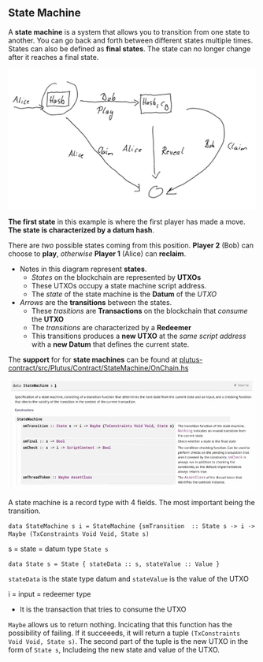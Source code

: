 ## State Machine

A **state machine** is a system that allows you to transition from one state to another. You can go back and forth between different states multiple times. States can also be defined as **final states**. The state can no longer change after it reaches a final state.

![State1](/week07/images/State1.png)

**The first state** in this example is where the first player has made a move. **The state is characterized by a datum hash**.

There are *two* possible states coming from this position. **Player 2** (Bob) can choose to **play**, *otherwise* **Player 1** (Alice) can **reclaim**. 

* Notes in this diagram represent **states**.
  * *States* on the blockchain are represented by **UTXOs**
  * These UTXOs occupy a state machine script address.
  * The *state* of the state machine is the **Datum** of the *UTXO*
* *Arrows* are the **transitions** between the states.
  * These *trasitions* are **Transactions** on the blockchain that *consume* the **UTXO**
  * The *transitions* are characterized by a **Redeemer**
  * This transitions produces a **new UTXO** at the *same script address* with a **new Datum** that defines the current state.

The **support** for for **state machines** can be found at [plutus-contract/src/Plutus/Contract/StateMachine/OnChain.hs](https://github.com/input-output-hk/plutus/blob/1b6dedf0b9eca7df02bf34d71de94af7549ddc80/plutus-contract/src/Plutus/Contract/StateMachine/OnChain.hs)

![State2](/week07/images/State2.png)

A state machine is a record type with 4 fields. The most important being the transition.
```
data StateMachine s i = StateMachine {smTransition  :: State s -> i -> Maybe (TxConstraints Void Void, State s)
```
s = state = datum type `State s`
```
data State s = State { stateData :: s, stateValue :: Value }
```
`stateData` is the state type datum and `stateValue` is the value of the UTXO

i = input = redeemer type
 * It is the transaction that tries to consume the UTXO

`Maybe` allows us to return nothing. Incicating that this function has the possibility of failing. If it succeeeds, it will return a tuple `(TxConstraints Void Void, State s)`. The second part of the tuple is the new UTXO in the form of `State s`, Includeing the new state and value of the UTXO.

